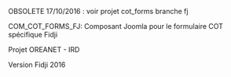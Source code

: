OBSOLETE 17/10/2016 : voir projet cot_forms branche fj

COM_COT_FORMS_FJ: Composant Joomla pour le formulaire COT spécifique Fidji

Projet OREANET - IRD

Version Fidji 2016

